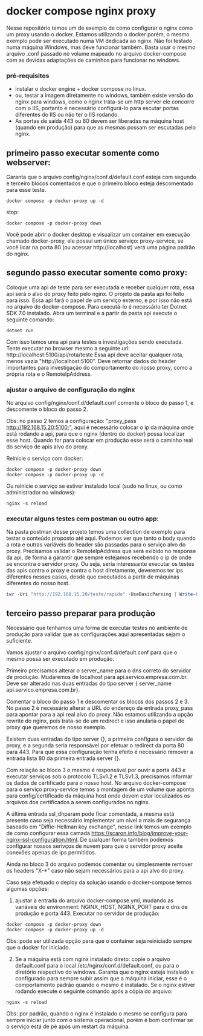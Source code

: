# docker compose nginx proxy

Nesse repositório temos um de exemplo de como configurar o nginx como um proxy usando o docker. Estamos utilizando o docker porém, o mesmo exemplo pode ser executado numa VM dedicada ao nginx. Não foi testado numa máquina Windows, mas deve funcionar também. Basta usar o mesmo arquivo .conf passado no volume mapeado no arquivo docker-compose com as devidas adaptações de caminhos para funcionar no windows.

### pré-requisitos

* instalar o docker engine + docker compose no linux.
* ou, testar a imagem diretamente no windows, também existe versão do nginx para windows, como o nginx trata-se um http server ele concorre com o IIS, portanto é necessário configurá-lo para escutar portas diferentes do IIS ou não ter o IIS rodando.
* As portas de saída 443 ou 80 devem ser liberadas na máquina host (quando em produção) para que as mesmas possam ser escutadas pelo nginx.

## primeiro passo executar somente como webserver:

Garanta que o arquivo config/nginx/conf.d/default.conf esteja com segundo e terceiro blocos comentados e que o primeiro bloco esteja descomentado para esse teste.

```Terminal
docker compose -p docker-proxy up -d
```

stop:
```Terminal
docker compose -p docker-proxy down
```

Você pode abrir o docker desktop e visualizar um container em execução chamado docker-proxy, ele possui um único serviço: proxy-service, se você licar na porta 80 (ou acessar http://localhost) verá uma página padrão do nginx.

## segundo passo executar somente como proxy:

Coloque uma api de teste para ser executada e receber qualquer rota, essa api será o alvo do proxy feito pelo nginx. O projeto da pasta api foi feito para isso. Essa api fará o papel de um serviço externo, e por isso não está no arquivo do docker-compose. Para executá-lo é necessário ter Dotnet SDK 7.0 instalado. Abra um terminal e a partir da pasta api execute o seguinte comando:

```Terminal
dotnet run
```

Com isso temos uma api para testes e investigações sendo executada. Tente executar no browser mesmo a seguinte url: http://localhost:5100/api/rota/teste
Essa api deve aceitar qualquer rota, menos vazia "http://localhost:5100". Deve retornar dados do header importantes para investigação do comportamento do nosso proxy, como a própria rota e o RemoteIpAddress.

### ajustar o arquivo de configuração do nginx

No arquivo config/nginx/conf.d/default.conf comente o bloco do passo 1, e descomente o bloco do passo 2. 

Obs: no passo 2 temos a configuração: "proxy_pass http://192.168.15.20:5100;", aqui é necessário colocar o ip da máquina onde está rodando a api, para que o nginx (dentro do docker) possa localizar esse host. Quando for para colocar em produção esse será o caminho real do serviço de apis alvo do proxy.

Reinicie o serviço com docker:

```Terminal
docker compose -p docker-proxy down
docker compose -p docker-proxy up -d
```

Ou reinicie o serviço se estiver instalado local (sudo no linux, ou como administrador no windows):
```Terminal
nginx -s reload
```

### executar alguns testes com postman ou outro app:

Na pasta postman desse projeto temos uma collection de exemplo para testar o conteúdo proposto até aqui. Podemos ver que tanto o body quando a rota e outras variáveis do header são passadas para o serviço alvo do proxy. Precisamos validar o RemoteIpAddress que será exibido no response da api, de forma a garantir que sempre estejamos recebendo o ip de onde se encontra o servidor proxy. Ou seja, seria interessante executar os testes das apis contra o proxy e contra o host diretamente, deveremos ter ips diferentes nesses casos, desde que executados a partir de máquinas diferentes do nosso host.

```Powershell
iwr -Uri "http://192.168.15.20/teste/rapido" -UseBasicParsing | Write-Host
```

## terceiro passo preparar para produção

Necessário que tenhamos uma forma de executar testes no ambiente de produção para validar que as configurações aqui apresentadas sejam o suficiente.

Vamos ajustar o arquivo config/nginx/conf.d/default.conf para que o mesmo possa ser executado em produção.

Primeiro precisamos alterar o server_name para o dns correto do servidor de produção. Mudaremos de localhost para api.servico.empresa.com.br. Deve ser alterado nas duas entradas do tipo server { server_name api.servico.empresa.com.br}.

Comentar o bloco do passo 1 e descomentar os blocos dos passos 2 e 3. No passo 2 é necessário alterar a URL do endereço da entrada proxy_pass para apontar para a api real alvo do proxy. Não estamos utilizando a opção rewrite do nginx, pois trata-se de um redirect e isso anularia o papel de proxy que queremos de nosso exemplo.

Existem duas entradas do tipo server {}, a primeira configura o servidor de proxy, e a segunda seria responsável por efetuar o redirect da porta 80 para 443. Para que essa configuração tenha efeito é necessário remover a entrada lista 80 da primeira entrada server {}.

Com relação ao bloco 3 o mesmo é responsável por ouvir a porta 443 e executar serviços sob o protocolo TLSv1.2 e TLSv1.3, precisamos informar os dados de certificado para o nosso host. No arquivo docker-compose para o serviço proxy-service temos a montagem de um volume que aponta para config/certificado da máquina host onde devem estar localizados os arquivos dos certificados a serem configurados no nginx.

A última entrada ssl_dhparam pode ficar comentada, a mesma está presente caso seja necessário implementar um nível a mais de segurança baseado em "Diffie-Hellman key exchange", nesse link temos um exemplo de como configurar essa camada https://scaron.info/blog/improve-your-nginx-ssl-configuration.html. De qualquer forma também podemos configurar nossos serivços de nuvem para que o servidor proxy aceite conexões apenas de ips permitidos.

Ainda no bloco 3 do arquivo podemos comentar ou simplesmente remover os headers "X-*" caso não sejam necessários para a api alvo do proxy.

Caso seja efetuado o deploy da solução usando o docker-compose temos algumas opções:
1. ajustar a entrada do arquivo docker-compose.yml, mudando as variáveis do environment: NGINX_HOST, NGINX_PORT para o dns de produção e porta 443. Executar no servidor de produção:

```Terminal
docker compose -p docker-proxy down
docker compose -p docker-proxy up -d
```

Obs: pode ser utilizada opção para que o container seja reiniciado sempre que o docker for iniciado.

2. Se a máquina está com nginx instalado direto: copie o arquivo default.conf para o local /etc/nginx/conf.d/default.conf, ou para o diretório respectivo do windows. Garanta que o nginx esteja instalado e configurado para sempre subir assim que a máquina iniciar, esse é o comportamento padrão quando o mesmo é instalado. Se o nginx estiver rodando execute o seguinte comando após a cópia do arquivo:

```Terminal
nginx -s reload
```

Obs: por padrão, quando o nginx é instalado o mesmo se configura para sempre iniciar junto com o sistema operacional, porém é bom confirmar se o serviço está de pé após um restart da máquina.